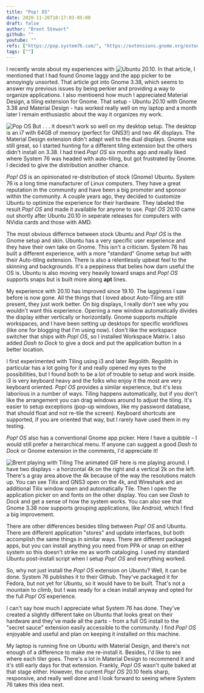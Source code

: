 ```yaml
---
title: "Pop! OS"
date: 2020-11-26T10:17:03-05:00
draft: false
author: "Brent Stewart"
github: ""
youtube: ""
refs: ["https://pop.system76.com/", "https://extensions.gnome.org/extension/1485/workspace-matrix/", "https://extensions.gnome.org/extension/307/dash-to-dock/"]
tags: [""]
---
```

I recently wrote about my experiences with ![Ubuntu 20.10](/Ubuntu2010).  In that article, I mentioned that I had found Gnome laggy and the app picker to be annoyingly unsorted.  That article got into Gnome 3.38, which seems to answer my previous issues by being perkier and providing a way to organize applications.  I also mentioend how much I appreciated Material Design, a tiling extension for Gnome.  That setup - Ubuntu 20.10 with Gnome 3.38 and Material Design - has worked really well on my laptop and a month later I remain enthusiastic about the way it organizes my work.

![Pop OS](https://pop.system76.com/_nuxt/img/623f266-700.png#floatright) 
But . . . it doesn't work so well on my desktop setup.  The desktop is an i7 with 64GB of memory (perfect for GNS3!) and two 4K displays.  The Material Design extension didn't adapt well to the dual displays.  Gnome was still great, so I started hunting for a different tiling extension but the others didn't install on 3.38.  I had tried _Pop! OS_ six months ago and really liked where System 76 was headed with auto-tiling, but got frustrated by Gnome.  I decided to give the distribution another chance.

_Pop! OS_ is an opinionated re-distribution of stock (Gnome) Ubuntu.  System 76 is a long time manufacturer of Linux computers.  They have a great reputation in the community and have been a big promoter and sponsor within the community.  A couple years ago, they decided to customize Ubuntu to optimize the experience for their hardware.  They labeled the result _Pop! OS_ and made it available for anyone to use.  _Pop! OS_ 20.10 came out shortly after Ubuntu 20.10 in seperate releases for computers with NVidia cards and those with AMD.

The most obvious differnce between stock Ubuntu and _Pop! OS_ is the Gnome setup and skin.  Ubuntu has a very specific user experience and they have their own take on Gnome.  This isn't a criticism.  System 76 has built a different experience, with a more "standard" Gnome setup but with their Auto-tiling extension.  There is also a relentlessly upbeat feel to the skinning and backgrounds.  It's a peppiness that belies how darn useful the OS is.  Ubuntu is also moving very heavily toward snaps and _Pop! OS_ supports snaps but is built more along __apt__ lines.

My experience with 20.10 has improved since 19.10.  The lagginess I saw before is now gone.  All the things that I loved about Auto-Tiling are still present, they just work better.  On big displays, I really don't see why you wouldn't want this experience.  Opening a new window automatically divides the display either vertically or horizontally.  Gnome supports multiple workspaces, and I have been setting up desktops for specific workflows (like one for blogging that I'm using now).  I don't like the workspace switcher that ships with _Pop! OS_, so I installed Workspace Matrix.  I also added _Dash to Dock_ to give a dock and put the application button in a better location.

I first experimented with Tiling using i3 and later Regolith.  Regolith in particular has a lot going for it and really opened my eyes to the possibilities, but I found both to be a lot of trouble to setup and work inside.  i3 is very keyboard heavy and the folks who enjoy it the most are very keyboard oriented.  _Pop! OS_ provides a similar experience, but it's less laborious in a number of ways.  Tiling happens automatically, but if you don't like the arrangement you can drag windows around to adjust the tiling.  It's easier to setup exceptions (pop-up windows, like my password database, that should float and not re-tile the screen).  Keyboard shortcuts are supported, if you are oriented that way, but I rarely have used them in my testing.

_Pop! OS_ also has a conventional Gnome app picker.  Here I have a quibble - I would still prefer a heirarchical menu.  If anyone can suggest a good _Dash to Dock_ or Gnome extension in the comments, I'd appreciate it!   

![Brent playing with Tiling](/Peek_Pop!_OS.gif#floatright)
The animated GIF here is me playing around.  I have two displays - a horizontal 4k on the right and a vertical 2k on the left.  There's a gray area above the 4k because of the way the resolutions match up.  You can see Tilix and GNS3 open on the 4k, and Wireshark and an additional Tilix window open and automatically Tile.  Then I open the application picker on and fonts on the other display.  You can see _Dash to Dock_ and get a sense of how the system works.  You can also see that Gnome 3.38 now supports grouping applications, like Android, which I find a big improvement.

There are other differences besides tiling between _Pop! OS_ and Ubuntu.  There are different application "stores" and update interfaces, but both accomplish the same things in similar ways.  There are different packaged apps, but you can install anything you need from PPA or snap on either system so this doesn't strike me as worth cataloging.  I used my standard Ubuntu post-install script when I setup _Pop! OS_ and everything worked.

So, why not just install the _Pop! OS_ extension on Ubuntu?  Well, it can be done.  System 76 publishes it to their Github.  They've packaged it for Fedora, but not yet for Ubuntu, so it would have to be built.  That's not a mountain to climb, but I was ready for a clean install anyway and opted for the full _Pop! OS_ experience.

I can't say how much I appreciate what System 76 has done.  They've created a slightly different take on Ubuntu that looks great on their hardware and they've made all the parts - from a full OS install to the "secret sauce" extension easily accessible to the community.  I find _Pop! OS_ enjoyable and useful and plan on keeping it installed on this machine.

My laptop is running fine on Ubuntu with Material Design, and there's not enough of a difference to make me re-install it.   Besides, I'd like to see where each tiler goes.  There's a lot in Material Design to recommend it and it's still early days for that extension.  Frankly, _Pop! OS_ wasn't quite baked at that stage either.  However, the current _Pop! OS_ 20.10 feels sharp, responsive, and really well done and I look forward to seeing where System 76 takes this idea next.